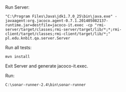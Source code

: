 Run Server:

    "C:\Program Files\Java\jdk1.7.0_25\bin\java.exe" -javaagent:org.jacoco.agent-0.7.1.201405082137-runtime.jar=destfile=jacoco-it.exec -cp "rmi-server/target/classes;rmi-server/target/lib/*;*;rmi-client/target/classes;rmi-client/target/lib/*;" pl.edu.knbit.qa.server.Server

Run all tests:

    mvn install

Exit Server and generate jacoco-it.exec.

Run:

    C:\sonar-runner-2.4\bin\sonar-runner